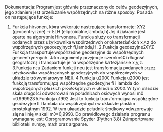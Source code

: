 Dokumentacja:
Program jest głównie przeznaczony do celów geodezyjnych, jego zdaniem jest przeliczanie współrzędnych na różne sposoby.
Posiada on następujące funkcje:
1. Funkcja hirvonen, która wykonuje następujące transformacje:
XYZ (geocentryczne) -> BLH (elipsoidalne,lambda,h)
Jej działaanie jest oparte na algorytmie Hirvonena.
Funckja służy do transformacji podanych przez użytkownika współrzędnych ortokartezjańkich x,y,z
do współrzędnych geodezyjnych fi,lambda,H.
2.Funkcja geodezyjne2XYZ
Funkcja transportuje współrzędne geodezyjne do współrzędnych geocentrycznych. Jako argumenty przyjmuje szerokoś¢ i długość geografczną i transportuje je na współrzędne kartezjańskie x,y,z.
3.Funkcja neu
Zadaniem funkcji neu jest transformacja podanych przez użytkownika współrzędnych geodezyjnych do współrzędnych w układzie trójwymiarowym NEU.
4.Funkcja u2000
Funkcja u2000 jest funkcją transformującą współrzędne geodezyjne fi i lambda do współrzędnych płaskich prostokątnych w układzie 2000. W tym układzie skala długości odwzorowań na południkach osiowych wynosi m0 =0,999923
5.Funkcja u1992
Jest to funkcja transformująca współrzędne geodezyjne fi i lambda do współrzędnych w układzie płaskim prostokątnym 1992.
W tym ukaadzie południk środkowy odwzorowuje się na linię w skali m0=0,9993.
Do prawidłowego działania programu wymagane jest:
Oprogramowanie Spyder (Python 3.8)
Zaimportowane biblioteki numpy, math oraz argparse.
